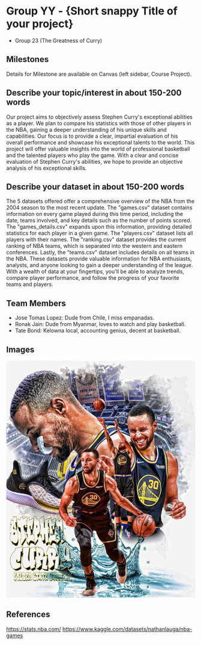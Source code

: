 # Group YY - {Short snappy Title of your project}

- Group 23 (The Greatness of Curry)

## Milestones

Details for Milestone are available on Canvas (left sidebar, Course Project).

## Describe your topic/interest in about 150-200 words

Our project aims to objectively assess Stephen Curry's exceptional abilities as a player. We plan to compare his statistics with those of other players in the NBA, gaining a deeper understanding of his unique skills and capabilities. Our focus is to provide a clear, impartial evaluation of his overall performance and showcase his exceptional talents to the world. This project will offer valuable insights into the world of professional basketball and the talented players who play the game. With a clear and concise evaluation of Stephen Curry's abilities, we hope to provide an objective analysis of his exceptional skills.

## Describe your dataset in about 150-200 words
The 5 datasets offered offer a comprehensive overview of the NBA from the 2004 season to the most recent update. The "games.csv" dataset contains information on every game played during this time period, including the date, teams involved, and key details such as the number of points scored. The "games_details.csv" expands upon this information, providing detailed statistics for each player in a given game. The "players.csv" dataset lists all players with their names. The "ranking.csv" dataset provides the current ranking of NBA teams, which is separated into the western and eastern conferences. Lastly, the "teams.csv" dataset includes details on all teams in the NBA. These datasets provide valuable information for NBA enthusiasts, analysts, and anyone looking to gain a deeper understanding of the league. With a wealth of data at your fingertips, you'll be able to analyze trends, compare player performance, and follow the progress of your favorite teams and players.

## Team Members

- Jose Tomas Lopez: Dude from Chile, I miss empanadas.
- Ronak Jain: Dude from Myanmar, loves to watch and play basketball.
- Tate Bond: Kelowna local, accounting genius, decent at basketball.

## Images

<img src ="curry.jpeg">

## References

https://stats.nba.com/
https://www.kaggle.com/datasets/nathanlauga/nba-games


